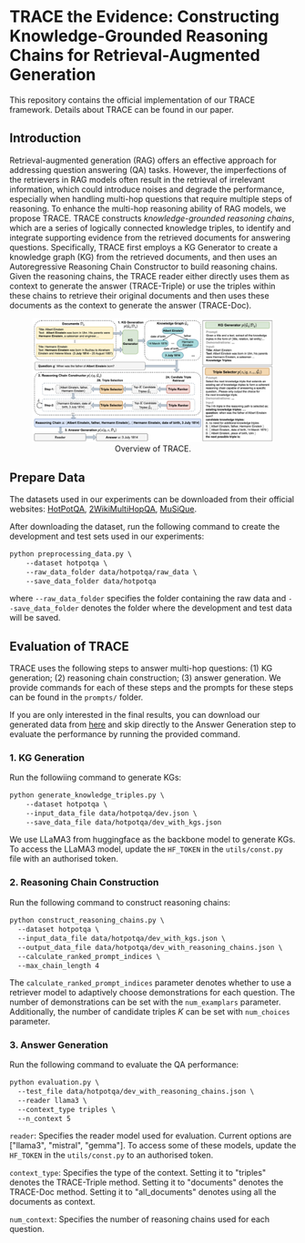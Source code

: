 # TRACE the Evidence: Constructing Knowledge-Grounded Reasoning Chains for Retrieval-Augmented Generation

This repository contains the official implementation of our TRACE framework. Details about TRACE can be found in our paper. 

## Introduction 
Retrieval-augmented generation (RAG) offers an effective approach for addressing question answering (QA) tasks. However, the imperfections of the retrievers in RAG models often result in the retrieval of irrelevant information, which could introduce noises and degrade the performance, especially when handling multi-hop questions that require multiple steps of reasoning.  To enhance the multi-hop reasoning ability of RAG models, we propose TRACE. TRACE constructs *knowledge-grounded reasoning chains*, which are a series of logically connected knowledge triples, to identify and integrate supporting evidence from the retrieved documents for answering questions. Specifically, TRACE first employs a KG Generator to create a knowledge graph (KG) from the retrieved documents, and then uses an Autoregressive Reasoning Chain Constructor to build reasoning chains. Given the reasoning chains, the TRACE reader either directly uses them as context to generate the answer (TRACE-Triple) or use the triples within these chains to retrieve their original documents and then uses these documents as the context to generate the answer (TRACE-Doc). 

<figure style="text-align: center;">
  <img src="figures/model.png" alt="model">
  <figcaption>Overview of TRACE.</figcaption>
</figure>

## Prepare Data 
The datasets used in our experiments can be downloaded from their official websites: [HotPotQA](https://hotpotqa.github.io/), [2WikiMultiHopQA](https://github.com/Alab-NII/2wikimultihop), [MuSiQue](https://github.com/StonyBrookNLP/musique). 

After downloading the dataset, run the following command to create the development and test sets used in our experiments: 

```
python preprocessing_data.py \
    --dataset hotpotqa \
    --raw_data_folder data/hotpotqa/raw_data \
    --save_data_folder data/hotpotqa 
```
where `--raw_data_folder` specifies the folder containing the raw data and `--save_data_folder` denotes the folder where the development and test data will be saved. 


## Evaluation of TRACE 

TRACE uses the following steps to answer multi-hop questions: (1) KG generation; (2) reasoning chain construction; (3) answer generation. 
We provide commands for each of these steps and the prompts for these steps can be found in the `prompts/` folder. 

If you are only interested in the final results, you can download our generated data from [here](https://osf.io/p9ymg/?view_only=ad39cfb2c229493888e1e48fb44bd4a9) and skip directly to the Answer Generation step to evaluate the performance by running the provided command. 

### 1. KG Generation 
Run the followiing command to generate KGs: 
```
python generate_knowledge_triples.py \
    --dataset hotpotqa \
    --input_data_file data/hotpotqa/dev.json \
    --save_data_file data/hotpotqa/dev_with_kgs.json 
```
We use LLaMA3 from huggingface as the backbone model to generate KGs. To access the LLaMA3 model, update the `HF_TOKEN` in the `utils/const.py` file with an authorised token. 

### 2. Reasoning Chain Construction 
Run the following command to construct reasoning chains:
```
python construct_reasoning_chains.py \
  --dataset hotpotqa \
  --input_data_file data/hotpotqa/dev_with_kgs.json \
  --output_data_file data/hotpotqa/dev_with_reasoning_chains.json \
  --calculate_ranked_prompt_indices \
  --max_chain_length 4 
```
The `calculate_ranked_prompt_indices` parameter denotes whether to use a retriever model to adaptively choose demonstrations for each question. The number of demonstrations can be set with the `num_examplars` parameter. Additionally, the number of candidate triples $K$ can be set with `num_choices` parameter. 

### 3. Answer Generation 
Run the following command to evaluate the QA performance: 
```
python evaluation.py \
  --test_file data/hotpotqa/dev_with_reasoning_chains.json \
  --reader llama3 \
  --context_type triples \
  --n_context 5 
```
`reader`: Specifies the reader model used for evaluation. Current options are ["llama3", "mistral", "gemma"]. To access some of these models, update the `HF_TOKEN` in the `utils/const.py` to an authorised token. 

`context_type`: Specifies the type of the context. Setting it to "triples" denotes the TRACE-Triple method. Setting it to "documents" denotes the TRACE-Doc method. Setting it to "all_documents" denotes using all the documents as context. 

`num_context`: Specifies the number of reasoning chains used for each question. 
